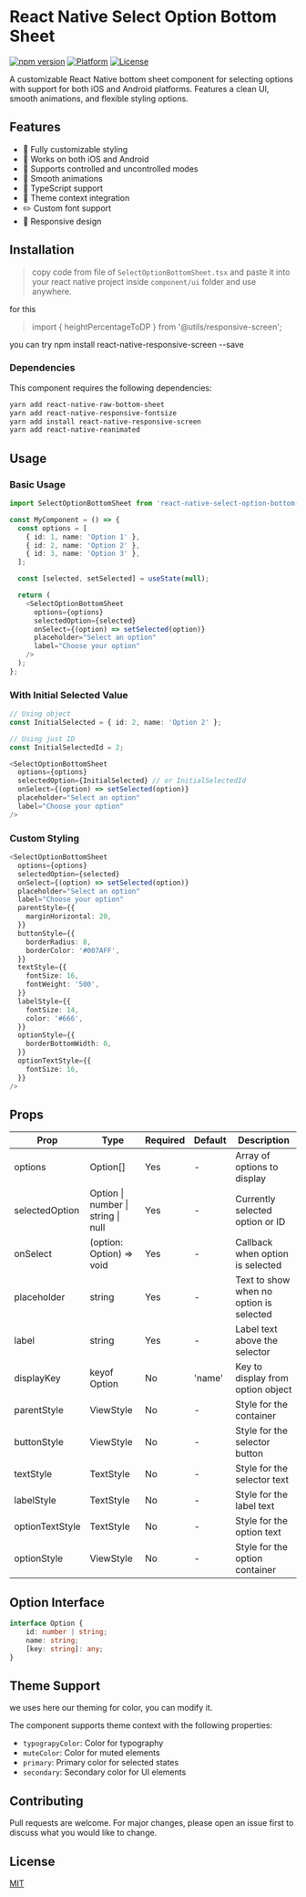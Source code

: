 # React Native Select Option Bottom Sheet

[![npm version](https://img.shields.io/badge/npm-v1.0.0-blue.svg)](https://www.npmjs.com/package/react-native-select-option-bottom-sheet)
[![Platform](https://img.shields.io/badge/platform-android%20%7C%20ios-green.svg)](https://github.com/yourusername/react-native-select-option-bottom-sheet)
[![License](https://img.shields.io/badge/license-MIT-blue.svg)](https://opensource.org/licenses/MIT)

A customizable React Native bottom sheet component for selecting options with support for both iOS and Android platforms. Features a clean UI, smooth animations, and flexible styling options.

## Features

- 🎨 Fully customizable styling
- 📱 Works on both iOS and Android
- 🔄 Supports controlled and uncontrolled modes
- 💫 Smooth animations
- 🎯 TypeScript support
- 🌈 Theme context integration
- ✏️ Custom font support
- 📐 Responsive design

## Installation
> copy code from file of `SelectOptionBottomSheet.tsx` and paste it into your react native project inside `component/ui` folder and use anywhere.

for this 
>import { heightPercentageToDP } from '@utils/responsive-screen';

you can try npm install react-native-responsive-screen --save


### Dependencies

This component requires the following dependencies:

```bash
yarn add react-native-raw-bottom-sheet
yarn add react-native-responsive-fontsize
yarn add install react-native-responsive-screen
yarn add react-native-reanimated
```

## Usage

### Basic Usage

```typescript
import SelectOptionBottomSheet from 'react-native-select-option-bottom-sheet';

const MyComponent = () => {
  const options = [
    { id: 1, name: 'Option 1' },
    { id: 2, name: 'Option 2' },
    { id: 3, name: 'Option 3' },
  ];

  const [selected, setSelected] = useState(null);

  return (
    <SelectOptionBottomSheet
      options={options}
      selectedOption={selected}
      onSelect={(option) => setSelected(option)}
      placeholder="Select an option"
      label="Choose your option"
    />
  );
};
```

### With Initial Selected Value

```typescript
// Using object
const InitialSelected = { id: 2, name: 'Option 2' };

// Using just ID
const InitialSelectedId = 2;

<SelectOptionBottomSheet
  options={options}
  selectedOption={InitialSelected} // or InitialSelectedId
  onSelect={(option) => setSelected(option)}
  placeholder="Select an option"
  label="Choose your option"
/>
```

### Custom Styling

```typescript
<SelectOptionBottomSheet
  options={options}
  selectedOption={selected}
  onSelect={(option) => setSelected(option)}
  placeholder="Select an option"
  label="Choose your option"
  parentStyle={{
    marginHorizontal: 20,
  }}
  buttonStyle={{
    borderRadius: 8,
    borderColor: '#007AFF',
  }}
  textStyle={{
    fontSize: 16,
    fontWeight: '500',
  }}
  labelStyle={{
    fontSize: 14,
    color: '#666',
  }}
  optionStyle={{
    borderBottomWidth: 0,
  }}
  optionTextStyle={{
    fontSize: 16,
  }}
/>
```

## Props

| Prop | Type | Required | Default | Description |
|------|------|----------|---------|-------------|
| options | Option[] | Yes | - | Array of options to display |
| selectedOption | Option \| number \| string \| null | Yes | - | Currently selected option or ID |
| onSelect | (option: Option) => void | Yes | - | Callback when option is selected |
| placeholder | string | Yes | - | Text to show when no option is selected |
| label | string | Yes | - | Label text above the selector |
| displayKey | keyof Option | No | 'name' | Key to display from option object |
| parentStyle | ViewStyle | No | - | Style for the container |
| buttonStyle | ViewStyle | No | - | Style for the selector button |
| textStyle | TextStyle | No | - | Style for the selector text |
| labelStyle | TextStyle | No | - | Style for the label text |
| optionTextStyle | TextStyle | No | - | Style for the option text |
| optionStyle | ViewStyle | No | - | Style for the option container |

## Option Interface

```typescript
interface Option {
    id: number | string;
    name: string;
    [key: string]: any;
}
```

## Theme Support
we uses here our theming for color, you can modify it.

The component supports theme context with the following properties:

- `typograpyColor`: Color for typography
- `muteColor`: Color for muted elements
- `primary`: Primary color for selected states
- `secondary`: Secondary color for UI elements

## Contributing

Pull requests are welcome. For major changes, please open an issue first to discuss what you would like to change.

## License

[MIT](https://choosealicense.com/licenses/mit/)
